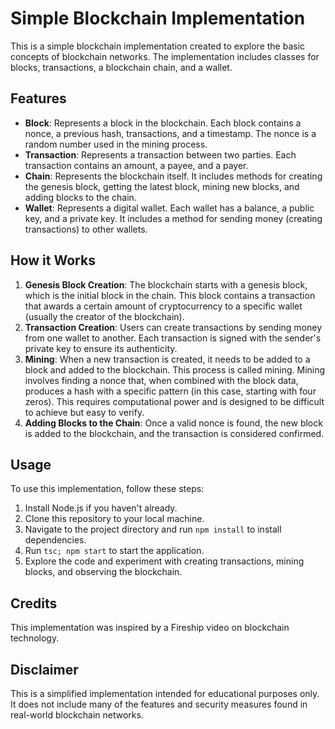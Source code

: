 # Simple Blockchain Implementation

This is a simple blockchain implementation created to explore the basic concepts of blockchain networks. The implementation includes classes for blocks, transactions, a blockchain chain, and a wallet.

## Features

- **Block**: Represents a block in the blockchain. Each block contains a nonce, a previous hash, transactions, and a timestamp. The nonce is a random number used in the mining process.
- **Transaction**: Represents a transaction between two parties. Each transaction contains an amount, a payee, and a payer.
- **Chain**: Represents the blockchain itself. It includes methods for creating the genesis block, getting the latest block, mining new blocks, and adding blocks to the chain.
- **Wallet**: Represents a digital wallet. Each wallet has a balance, a public key, and a private key. It includes a method for sending money (creating transactions) to other wallets.

## How it Works

1. **Genesis Block Creation**: The blockchain starts with a genesis block, which is the initial block in the chain. This block contains a transaction that awards a certain amount of cryptocurrency to a specific wallet (usually the creator of the blockchain).
2. **Transaction Creation**: Users can create transactions by sending money from one wallet to another. Each transaction is signed with the sender's private key to ensure its authenticity.
3. **Mining**: When a new transaction is created, it needs to be added to a block and added to the blockchain. This process is called mining. Mining involves finding a nonce that, when combined with the block data, produces a hash with a specific pattern (in this case, starting with four zeros). This requires computational power and is designed to be difficult to achieve but easy to verify.
4. **Adding Blocks to the Chain**: Once a valid nonce is found, the new block is added to the blockchain, and the transaction is considered confirmed.

## Usage

To use this implementation, follow these steps:

1. Install Node.js if you haven't already.
2. Clone this repository to your local machine.
3. Navigate to the project directory and run `npm install` to install dependencies.
4. Run `tsc; npm start` to start the application.
5. Explore the code and experiment with creating transactions, mining blocks, and observing the blockchain.

## Credits

This implementation was inspired by a Fireship video on blockchain technology.

## Disclaimer

This is a simplified implementation intended for educational purposes only. It does not include many of the features and security measures found in real-world blockchain networks.
